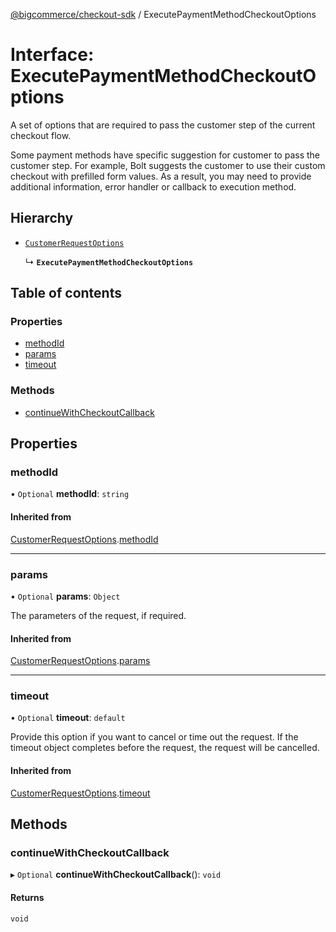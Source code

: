 [@bigcommerce/checkout-sdk](../README.md) / ExecutePaymentMethodCheckoutOptions

# Interface: ExecutePaymentMethodCheckoutOptions

A set of options that are required to pass the customer step of the
current checkout flow.

Some payment methods have specific suggestion for customer to pass
the customer step. For example, Bolt suggests the customer to use
their custom checkout with prefilled form values. As a result, you
may need to provide additional information, error handler or callback
to execution method.

## Hierarchy

- [`CustomerRequestOptions`](CustomerRequestOptions.md)

  ↳ **`ExecutePaymentMethodCheckoutOptions`**

## Table of contents

### Properties

- [methodId](ExecutePaymentMethodCheckoutOptions.md#methodid)
- [params](ExecutePaymentMethodCheckoutOptions.md#params)
- [timeout](ExecutePaymentMethodCheckoutOptions.md#timeout)

### Methods

- [continueWithCheckoutCallback](ExecutePaymentMethodCheckoutOptions.md#continuewithcheckoutcallback)

## Properties

### methodId

• `Optional` **methodId**: `string`

#### Inherited from

[CustomerRequestOptions](CustomerRequestOptions.md).[methodId](CustomerRequestOptions.md#methodid)

___

### params

• `Optional` **params**: `Object`

The parameters of the request, if required.

#### Inherited from

[CustomerRequestOptions](CustomerRequestOptions.md).[params](CustomerRequestOptions.md#params)

___

### timeout

• `Optional` **timeout**: `default`

Provide this option if you want to cancel or time out the request. If the
timeout object completes before the request, the request will be
cancelled.

#### Inherited from

[CustomerRequestOptions](CustomerRequestOptions.md).[timeout](CustomerRequestOptions.md#timeout)

## Methods

### continueWithCheckoutCallback

▸ `Optional` **continueWithCheckoutCallback**(): `void`

#### Returns

`void`
